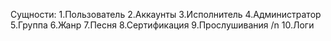 Сущности:
1.Пользователь
2.Аккаунты
3.Исполнитель
4.Администратор
5.Группа
6.Жанр
7.Песня
8.Сертификация
9.Прослушивания /n
10.Логи

